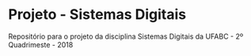 # Projeto - Sistemas Digitais
Repositório para o projeto da disciplina Sistemas Digitais da UFABC - 2º Quadrimeste - 2018

